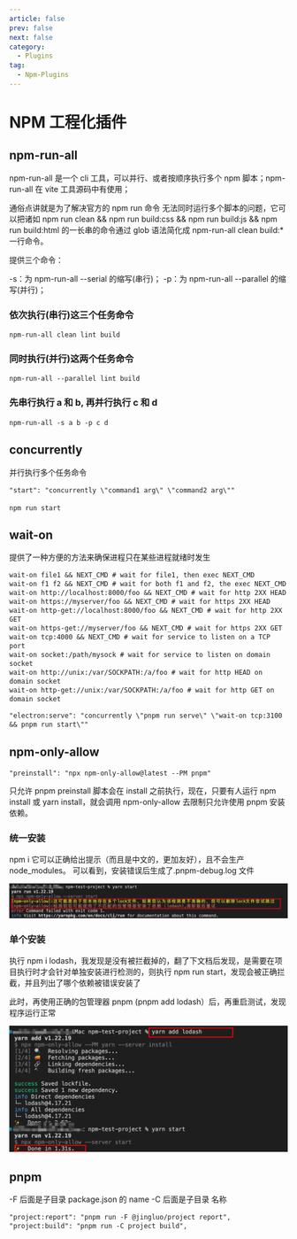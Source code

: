 ```yaml
---
article: false
prev: false
next: false
category:
  - Plugins
tag:
  - Npm-Plugins
---
```


# NPM 工程化插件

## npm-run-all

<!-- more -->

npm-run-all 是一个 cli 工具，可以并行、或者按顺序执行多个 npm 脚本；npm-run-all 在 vite 工具源码中有使用；

通俗点讲就是为了解决官方的 npm run 命令 无法同时运行多个脚本的问题，它可以把诸如 npm run clean && npm run build:css && npm run build:js && npm run build:html 的一长串的命令通过 glob 语法简化成 npm-run-all clean build:\* 一行命令。

提供三个命令：

-s：为 npm-run-all --serial 的缩写(串行)；
-p：为 npm-run-all --parallel 的缩写(并行)；

### 依次执行(串行)这三个任务命令

```sh:no-line-numbers
npm-run-all clean lint build
```

### 同时执行(并行)这两个任务命令

```sh:no-line-numbers
npm-run-all --parallel lint build
```

### 先串行执行 a 和 b, 再并行执行 c 和 d

```sh:no-line-numbers
npm-run-all -s a b -p c d
```

## concurrently

并行执行多个任务命令

```sh:no-line-numbers
"start": "concurrently \"command1 arg\" \"command2 arg\""

npm run start
```

## wait-on

提供了一种方便的方法来确保进程只在某些进程就绪时发生

```sh:no-line-numbers
wait-on file1 && NEXT_CMD # wait for file1, then exec NEXT_CMD
wait-on f1 f2 && NEXT_CMD # wait for both f1 and f2, the exec NEXT_CMD
wait-on http://localhost:8000/foo && NEXT_CMD # wait for http 2XX HEAD
wait-on https://myserver/foo && NEXT_CMD # wait for https 2XX HEAD
wait-on http-get://localhost:8000/foo && NEXT_CMD # wait for http 2XX GET
wait-on https-get://myserver/foo && NEXT_CMD # wait for https 2XX GET
wait-on tcp:4000 && NEXT_CMD # wait for service to listen on a TCP port
wait-on socket:/path/mysock # wait for service to listen on domain socket
wait-on http://unix:/var/SOCKPATH:/a/foo # wait for http HEAD on domain socket
wait-on http-get://unix:/var/SOCKPATH:/a/foo # wait for http GET on domain socket
```

```sh:no-line-numbers
"electron:serve": "concurrently \"pnpm run serve\" \"wait-on tcp:3100 && pnpm run start\""
```

## npm-only-allow

```shell
"preinstall": "npx npm-only-allow@latest --PM pnpm"
```

只允许 pnpm preinstall 脚本会在 install 之前执行，现在，只要有人运行 npm install 或 yarn install，就会调用 npm-only-allow 去限制只允许使用 pnpm 安装依赖。

### 统一安装

npm i 它可以正确给出提示（而且是中文的，更加友好），且不会生产 node_modules。 可以看到，安装错误后生成了.pnpm-debug.log 文件

![npm-only-allow](./img/npm-only-allow.webp)

### 单个安装

执行 npm i lodash，我发现是没有被拦截掉的，翻了下文档后发现，是需要在项目执行时才会针对单独安装进行检测的，则执行 npm run start，发现会被正确拦截，并且列出了哪个依赖被错误安装了

此时，再使用正确的包管理器 pnpm (pnpm add lodash）后，再重启测试，发现程序运行正常

![npm-only-allow](./img/npm-only-allow1.webp)

## pnpm

-F 后面是子目录 package.json 的 name
-C 后面是子目录 名称

```shell
"project:report": "pnpm run -F @jingluo/project report",
"project:build": "pnpm run -C project build",
```
